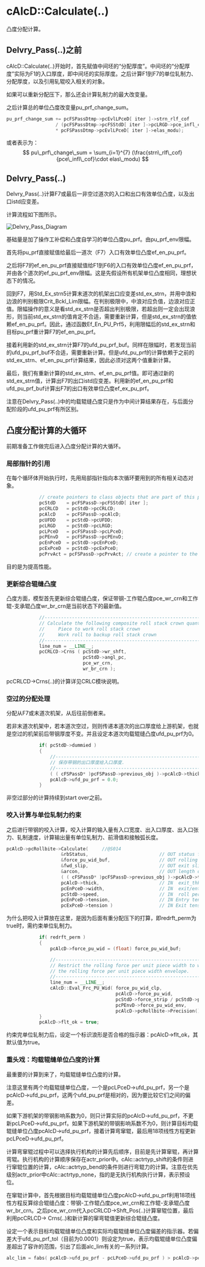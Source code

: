 # cAlcD::Calculate(..)

凸度分配计算。

## Delvry_Pass(..)之前

cAlcD::Calculate(..)开始时，首先赋值中间坯的“分配厚度”。中间坯的“分配厚度”实际为F1的入口厚度，即中间坯的实际厚度。之后计算F1到F7的单位轧制力、分配厚度，以及引用轧辊咬入相关的对象。

如果可以重新分配压下，那么还会计算轧制力的最大改变量。

之后计算总的单位凸度改变量pu_prf_change_sum。

```C++
pu_prf_change_sum += pcFSPassDtmp->pcEvlLPceD[ iter ]->strn_rlf_cof
                  / (pcFSPassDtmp->pcFSStdD[ iter ]->pcLRGD->pce_infl_cof
                  * pcFSPassDtmp->pcEvlLPceD[ iter ]->elas_modu);
```
或者表示为：
$$
pu\_prf\_change\_sum = \sum_{i=1}^{7} (\frac{strn\_rlf\_cof}{pce\_infl\_cof}\cdot elas\_modu)
$$

## Delvry_Pass(..)

Delvry_Pass(..)计算F7或最后一非空过道次的入口和出口有效单位凸度，以及出口istd应变差。

计算流程如下图所示。

![Delvry_Pass_Diagram](cAlcD_Calculate/Delvry_Pass_Diagram.png)

基础量是加了操作工补偿和凸度自学习的单位凸度pu_prf。由pu_prf_env限幅。

首先将pu_prf直接赋值给最后一道次（F7）入口有效单位凸度ef_en_pu_prf。

之后将F7的ef_en_pu_prf直接赋值给F1到F6的入口有效单位凸度ef_en_pu_prf，并由各个道次的ef_pu_prf_env限幅。这是先假设所有机架单位凸度相同，理想状态下的情况。

回到F7，用Std_Ex_strn5计算末道次的机架出口应变差std_ex_strn，并用中浪和边浪的判别极限Crit_Bckl_Lim限幅。在判别极限中，中浪对应负值，边浪对应正值。限幅操作的意义是看std_ex_strn是否超出判别极限，若超出则一定会出现浪形，则当前std_ex_strn的值肯定不合适，需要重新计算，但是std_ex_strn的值依赖ef_en_pu_prf。因此，通过函数Ef_En_PU_Prf5，利用限幅后的std_ex_strn和目标pu_prf重计算F7的ef_en_pu_prf。

接着利用新的std_ex_strn计算F7的ufd_pu_prf_buf。同样在限幅时，若发现当前的ufd_pu_prf_buf不合适，需要重新计算。但是ufd_pu_prf的计算依赖于之前的std_ex_strn、ef_en_pu_prf计算结果，因此必须对这两个值重新计算。

最后，我们有重新计算的std_ex_strn、ef_en_pu_prf值。即可通过新的std_ex_strn值，计算出F7的出口istd应变差。利用新的ef_en_pu_prf和ufd_pu_prf_buf计算出F7的出口有效单位凸度ef_ex_pu_prf。

注意在Delvry_Pass(..)中的均载辊缝凸度只是作为中间计算结果存在，与后面分配阶段的ufd_pu_prf有所区别。

## 凸度分配计算的大循环

前期准备工作做完后进入凸度分配计算的大循环。

### 局部指针的引用

在每个循环体开始执行时，先用局部指针指向本次循环要用到的所有相关动态对象。

```C++
            // create pointers to class objects that are part of this pass
            pcStdD    = pcFSPassD->pcFSStdD[ iter ];
            pcCRLCD   = pcStdD->pcCRLCD;
            pcAlcD    = pcFSPassD->pcAlcD;
            pcUFDD    = pcStdD->pcUFDD;
            pcLRGD    = pcStdD->pcLRGD;
            pcLPceD   = pcFSPassD->pcLPceD;
            pcPEnvD   = pcFSPassD->pcPEnvD;
            pcEnPceD  = pcStdD->pcEnPceD;
            pcExPceD  = pcStdD->pcExPceD;
            pcPrvAct = pcFSPassD->pcPrvAct; // create a pointer to the previous active pass

```

目的是为提高性能。

### 更新综合辊缝凸度

凸度方面，模型首先更新综合辊缝凸度，保证带钢-工作辊凸度pce_wr_crn和工作辊-支承辊凸度wr_br_crn是当前状态下的最新值。

```C++
            //---------------------------------------------------------------
            // Calculate the following composite roll stack crown quantities:
            //     Piece to work roll stack crown
            //     Work roll to backup roll stack crown
            //---------------------------------------------------------------
            line_num = __LINE__;
            pcCRLCD->Crns ( pcStdD->wr_shft,
                            pcStdD->angl_pc,
                            pce_wr_crn,
                            wr_br_crn );
```

pcCRLCD->Crns(..)的计算详见CRLC模块说明。

### 空过的分配处理

分配从F7或末道次机架，从后往前倒者来。

若非末道次机架中，若本道次空过，则则传递本道次的出口厚度给上游机架，也就是空过的机架前后带钢厚度不变。并且设定本道次均载辊缝凸度ufd_pu_prf为0。

```C++
            if( pcStdD->dummied )
            {
                //--------------------------------------------------------------
                // 保存带钢的出口厚度给入口厚度.
                //--------------------------------------------------------------
                ( ( cFSPassD* )pcFSPassD->previous_obj )->pcAlcD->thick = pcAlcD->thick;
                pcAlcD->ufd_pu_prf = 0.0;
            }
```

非空过部分的计算持续到start over之前。

### 咬入计算与单位轧制力约束

之后进行带钢的咬入计算，咬入计算的输入量有入口宽度、出入口厚度、出入口张力、轧制速度，计算输出量有单位轧制力、前滑值和接触弧长度。

```c++
pcAlcD->pcRollbite->Calculate(     //@S014
                    &rbStatus,                          // OUT status from calculations
                    &force_pu_wid_buf,                  // OUT rolling force/width
                    &fwd_slip,                          // OUT exit slip ratio [-]
                    &arcon,                             // OUT length of arc [minor_length]
                    ( ( cFSPassD* )pcFSPassD->previous_obj )->pcAlcD->thick,  // IN  entry_thk
                    pcAlcD->thick,                      // IN  exit_thk
                    pcEnPceD->width,                    // IN  exit/entry width
                    pcStdD->speed,                      // IN  roll peripheral speed
                    pcEnPceD->tension,                  // IN Entry tension
                    pcExPceD->tension )                 // IN Exit tension
```

为什么把咬入计算放在这里，是因为后面有重分配压下的打算，即redrft_perm为true时，需约束单位轧制力。

```C++
            if( redrft_perm )
            {
                pcAlcD->force_pu_wid = (float) force_pu_wid_buf;

                //----------------------------------------------------------
                // Restrict the rolling force per unit piece width to within
                // the rolling force per unit piece width envelope.
                //----------------------------------------------------------
                line_num = __LINE__;
                cAlcD::Eval_Frc_PU_Wid( force_pu_wid_clp,
                                        pcAlcD->force_pu_wid,
                                        pcStdD->force_strip / pcStdD->pcEnPceD->width,
                                        pcPEnvD->force_pu_wid_env,
                                        pcAlcD->pcRollbite->Precision() );
            }
            pcAlcD->flt_ok = true;
```
约束完单位轧制力后，设定一个标识浪形是否合格的指示器：pcAlcD->flt_ok，其默认值为true。

### 重头戏：均载辊缝单位凸度的计算

最重要的计算到来了，均载辊缝单位凸度的计算。

注意这里有两个均载辊缝单位凸度，一个是pcLPceD->ufd_pu_prf，另一个是pcAlcD->ufd_pu_prf，这两个ufd_pu_prf是相对的，因为要比较它们之间的偏差。

如果下游机架的带钢影响系数为0，则只计算实际的pcAlcD->ufd_pu_prf，不更新pcLPceD->ufd_pu_prf。如果下游机架的带钢影响系数不为0，则计算目标均载辊缝单位凸度pcAlcD->ufd_pu_prf，接着计算弯窜辊，最后用18项线性方程更新pcLPceD->ufd_pu_prf。

计算弯窜辊过程中可以选择执行机构的计算先后顺序，目前是先计算窜辊，再计算弯辊。执行机构的计算顺序保存在actr_prior中。cAlc::actrtyp_shift的条件则进行窜辊位置的计算，cAlc::actrtyp_bend的条件则进行弯辊力的计算。注意在优先级别actr_prior中cAlc::actrtyp_none，指的是无执行机构执行计算，表示预设位。

在窜辊计算中，首先根据目标均载辊缝单位凸度pcAlcD->ufd_pu_prf利用18项线性方程反算综合辊缝凸度：带钢-工作辊凸度pce_wr_crn和工作辊-支承辊凸度wr_br_crn。之后pce_wr_crn代入pcCRLCD->Shft_Pos(..)计算窜辊位置，最后利用pcCRLCD-> Crns(..)和新计算的窜弯辊值更新综合辊缝凸度。

设定一个表示目标均载辊缝单位凸度和实际均载辊缝单位凸度偏差的指示器。若偏差大于ufd_pu_prf_tol（目前为0.0001）则设定为true，表示均载辊缝单位凸度偏差超出了容许的范围，引出了后面alc_lim有关的一系列计算。

```C++
alc_lim = fabs( pcAlcD->ufd_pu_prf - pcLPceD->ufd_pu_prf ) > pcAlcD->pcAlc->ufd_pu_prf_tol;
```

